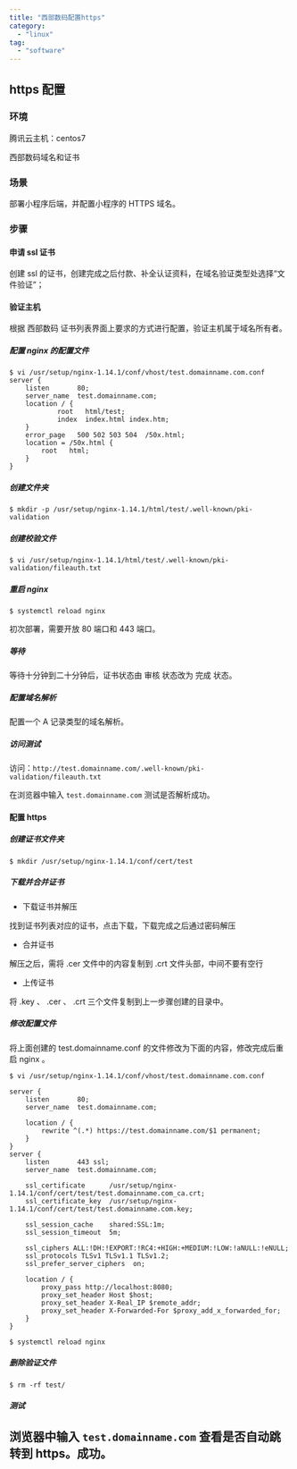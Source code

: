```yaml
---
title: "西部数码配置https"
category:
  - "linux"
tag:
  - "software"
---
```


## https 配置

### 环境

腾讯云主机：centos7

西部数码域名和证书

### 场景

部署小程序后端，并配置小程序的 HTTPS 域名。

### 步骤

#### 申请 ssl 证书

创建 ssl 的证书，创建完成之后付款、补全认证资料，在域名验证类型处选择“文件验证”；

#### 验证主机

根据 西部数码 证书列表界面上要求的方式进行配置，验证主机属于域名所有者。

##### 配置 nginx 的配置文件

```
$ vi /usr/setup/nginx-1.14.1/conf/vhost/test.domainname.com.conf
server {
    listen       80;
    server_name  test.domainname.com;
    location / {
            root   html/test;
            index  index.html index.htm;
    }
    error_page   500 502 503 504  /50x.html;
    location = /50x.html {
        root   html;
    }
}
```

##### 创建文件夹

```
$ mkdir -p /usr/setup/nginx-1.14.1/html/test/.well-known/pki-validation
```

##### 创建校验文件

```
$ vi /usr/setup/nginx-1.14.1/html/test/.well-known/pki-validation/fileauth.txt
```

##### 重启 nginx

```
$ systemctl reload nginx
```

初次部署，需要开放 80 端口和 443 端口。

##### 等待

等待十分钟到二十分钟后，证书状态由 审核 状态改为 完成 状态。

##### 配置域名解析

配置一个 A 记录类型的域名解析。

##### 访问测试

访问：`http://test.domainname.com/.well-known/pki-validation/fileauth.txt`

在浏览器中输入 `test.domainname.com` 测试是否解析成功。

#### 配置 https

##### 创建证书文件夹

```
$ mkdir /usr/setup/nginx-1.14.1/conf/cert/test
```

##### 下载并合并证书

- 下载证书并解压

找到证书列表对应的证书，点击下载，下载完成之后通过密码解压

- 合并证书

解压之后，需将 .cer 文件中的内容复制到 .crt 文件头部，中间不要有空行

- 上传证书

将 .key 、 .cer 、 .crt 三个文件复制到上一步骤创建的目录中。

##### 修改配置文件

将上面创建的 test.domainname.conf 的文件修改为下面的内容，修改完成后重启 nginx 。

```
$ vi /usr/setup/nginx-1.14.1/conf/vhost/test.domainname.com.conf

server {
    listen       80;
    server_name  test.domainname.com;

    location / {
        rewrite ^(.*) https://test.domainname.com/$1 permanent;
    }
}
server {
    listen       443 ssl;
    server_name  test.domainname.com;

    ssl_certificate      /usr/setup/nginx-1.14.1/conf/cert/test/test.domainname.com_ca.crt;
    ssl_certificate_key  /usr/setup/nginx-1.14.1/conf/cert/test/test.domainname.com.key;

    ssl_session_cache    shared:SSL:1m;
    ssl_session_timeout  5m;

    ssl_ciphers ALL:!DH:!EXPORT:!RC4:+HIGH:+MEDIUM:!LOW:!aNULL:!eNULL;
    ssl_protocols TLSv1 TLSv1.1 TLSv1.2;
    ssl_prefer_server_ciphers  on;

    location / {
        proxy_pass http://localhost:8080;
        proxy_set_header Host $host;
        proxy_set_header X-Real_IP $remote_addr;
        proxy_set_header X-Forwarded-For $proxy_add_x_forwarded_for;
    }
}

$ systemctl reload nginx
```

##### 删除验证文件

```
$ rm -rf test/
```

##### 测试

## 浏览器中输入 `test.domainname.com` 查看是否自动跳转到 https。成功。
